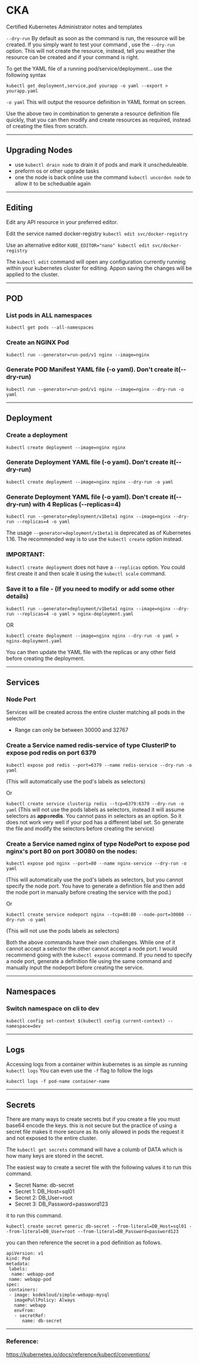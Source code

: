 # CKA 
Certified Kubernetes Administrator notes and templates

``` --dry-run ``` By default as soon as the command is run, the resource will be created. If you simply want to test your command , use the ``` --dry-run ``` option. This will not create the resource, instead, tell you weather the resource can be created and if your command is right.

To get the YAML file of a running pod/service/deployment... use the following syntax

```kubectl get deployment,service,pod yourapp -o yaml --export > yourapp.yaml```

``` -o yaml ``` This will output the resource definition in YAML format on screen.

Use the above two in combination to generate a resource definition file quickly, that you can then modify and create resources as required, instead of creating the files from scratch.

---
## Upgrading Nodes

* use ``kubectl drain node`` to drain it of pods and mark it unscheduleable.
* preform os or other upgrade tasks 
* one the node is back online use the command ```kubectl uncordon node``` to allow it to be scheduable again

---
## Editing
Edit any API resource in your preferred editor.

Edit the service named docker-registry
``` kubectl edit svc/docker-registry ```

 Use an alternative editor
``` KUBE_EDITOR="nano" kubectl edit svc/docker-registry ``` 

The ```kubectl edit``` command will open any configuration currently running within your kubernetes cluster for editing. Appon saving the changes will be applied to the cluster.

---
## POD

### List pods in ALL namespaces

``` kubectl get pods --all-namespaces ```

### Create an NGINX Pod

``` kubectl run --generator=run-pod/v1 nginx --image=nginx ``` 



### Generate POD Manifest YAML file (-o yaml). Don't create it(--dry-run)

``` kubectl run --generator=run-pod/v1 nginx --image=nginx --dry-run -o yaml ```

---
## Deployment
### Create a deployment

``` kubectl create deployment --image=nginx nginx ```



### Generate Deployment YAML file (-o yaml). Don't create it(--dry-run)

``` kubectl create deployment --image=nginx nginx --dry-run -o yaml ```



### Generate Deployment YAML file (-o yaml). Don't create it(--dry-run) with 4 Replicas (--replicas=4)

``` kubectl run --generator=deployment/v1beta1 nginx --image=nginx --dry-run --replicas=4 -o yaml ```

The usage ``` --generator=deployment/v1beta1 ``` is deprecated as of Kubernetes 1.16. The recommended way is to use the ``` kubectl create ``` option instead.



### IMPORTANT:

``` kubectl create deployment ``` does not have a ``` --replicas ``` option. You could first create it and then scale it using the ``` kubectl scale ``` command.



### Save it to a file - (If you need to modify or add some other details)

``` kubectl run --generator=deployment/v1beta1 nginx --image=nginx --dry-run --replicas=4 -o yaml > nginx-deployment.yaml ```



OR

``` kubectl create deployment --image=nginx nginx --dry-run -o yaml > nginx-deployment.yaml ```

You can then update the YAML file with the replicas or any other field before creating the deployment.

---
## Services

### Node Port

Services will be created across the entire cluster matching all pods in the selector
- Range can only be between 30000 and 32767 

### Create a Service named redis-service of type ClusterIP to expose pod redis on port 6379

``` kubectl expose pod redis --port=6379 --name redis-service --dry-run -o yaml ```

(This will automatically use the pod's labels as selectors)

Or

``` kubectl create service clusterip redis --tcp=6379:6379 --dry-run -o yaml ```  (This will not use the pods labels as selectors, instead it will assume selectors as <b>app=redis</b>. You cannot pass in selectors as an option. So it does not work very well if your pod has a different label set. So generate the file and modify the selectors before creating the service)



### Create a Service named nginx of type NodePort to expose pod nginx's port 80 on port 30080 on the nodes:

``` kubectl expose pod nginx --port=80 --name nginx-service --dry-run -o yaml ```

(This will automatically use the pod's labels as selectors, but you cannot specify the node port. You have to generate a definition file and then add the node port in manually before creating the service with the pod.)

Or

``` kubectl create service nodeport nginx --tcp=80:80 --node-port=30080 --dry-run -o yaml ```

(This will not use the pods labels as selectors)

Both the above commands have their own challenges. While one of it cannot accept a selector the other cannot accept a node port. I would recommend going with the `kubectl expose` command. If you need to specify a node port, generate a definition file using the same command and manually input the nodeport before creating the service.

---
## Namespaces

### Switch namespace on cli to dev

``` kubectl config set-context $(kubectl config current-context) --namespace=dev ```

---
## Logs

Accessing logs from a container within kubernetes is as simple as running ```kubectl logs``` You can even use the ```-f``` flag to follow the logs

```kubectl logs -f pod-name container-name```

---
## Secrets
There are many ways to create secrets but if you create a file you must base64 encode the keys. this is not secure but the practice of using a secret file makes it more secure as its only allowed in pods the request it and not exposed to the entire cluster.

The ```kubectl get secrets``` command will have a columb of DATA which is how many keys are stored in the secret.

The easiest way to create a secret file with the following values it to run this command.
* Secret Name: db-secret
* Secret 1: DB_Host=sql01
* Secret 2: DB_User=root
* Secret 3: DB_Password=password123

 it to run this command.
 
```kubectl create secret generic db-secret --from-literal=DB_Host=sql01 --from-literal=DB_User=root --from-literal=DB_Password=password123```

you can then reference the secret in a pod definition as follows. 

```
apiVersion: v1
kind: Pod
metadata:
 labels:
  name: webapp-pod
 name: webapp-pod
spec:
 containers:
 - image: kodekloud/simple-webapp-mysql
   imagePullPolicy: Always
   name: webapp
   envFrom:
   - secretRef:
      name: db-secret
```

---
### Reference:

https://kubernetes.io/docs/reference/kubectl/conventions/


